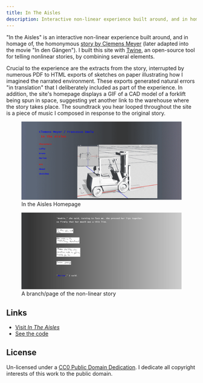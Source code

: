 ```yaml
---
title: In The Aisles
description: Interactive non-linear experience built around, and in homage of, the homonymous story by Clemens Meyer.  
---
```


"In the Aisles" is an interactive non-linear experience built around, and in homage of, the homonymous [story by Clemens Meyer](https://www.thewhitereview.org/fiction/in-the-aisles/) (later adapted into the movie "In den Gängen"). I built this site with [Twine](https://twinery.org/), an open-source tool for telling nonlinear stories, by combining several elements. 

Crucial to the experience are the extracts from the story, interrupted by numerous PDF to HTML exports of sketches on paper illustrating how I imagined the narrated environment. These exports generated natural errors "in translation" that I deliberately included as part of the experience. In addition, the site's homepage displays a GIF of a CAD model of a forklift being spun in space, suggesting yet another link to the warehouse where the story takes place. The soundtrack you hear looped throughout the site is a piece of music I composed in response to the original story.

<figure>
    <img src="assets/the_aisles/In-the-Aisles-1.png" alt="Screenshot of the site homepage" loading="lazy">
    <figcaption>In the Aisles Homepage</figcaption>
</figure>

<figure>
    <img src="assets/the_aisles/In-the-Aisles-2.png" alt="Screenshot of one of the branches of the story" loading="lazy">
    <figcaption>A branch/page of the non-linear story</figcaption>
</figure>

## Links
* [Visit _In The Aisles_](https://francescoimola.github.io/In-The-Aisles/)
* [See the code](https://github.com/francescoimola/In-The-Aisles)

## License
Un-licensed under a <a href="https://creativecommons.org/publicdomain/zero/1.0/" target="_blank" rel="noopener noreferrer">CC0 Public Domain Dedication</a>. I dedicate all copyright interests of this work to the public domain.